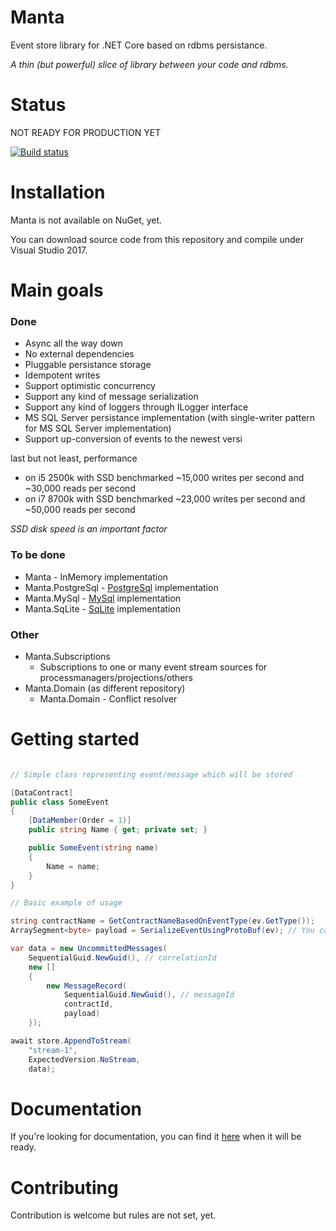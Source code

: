 # Manta
Event store library for .NET Core based on rdbms persistance.

*A thin (but powerful) slice of library between your code and rdbms.*

# Status
NOT READY FOR PRODUCTION YET

[![Build status](https://ci.appveyor.com/api/projects/status/rmy0b570j1ur2c58/branch/master?svg=true)](https://ci.appveyor.com/project/dario-l/manta/branch/master)

# Installation
Manta is not available on NuGet, yet.

You can download source code from this repository and compile under Visual Studio 2017.

# Main goals

### Done
 - Async all the way down
 - No external dependencies
 - Pluggable persistance storage
 - Idempotent writes
 - Support optimistic concurrency
 - Support any kind of message serialization
 - Support any kind of loggers through ILogger interface
 - MS SQL Server persistance implementation (with single-writer pattern for MS SQL Server implementation)
 - Support up-conversion of events to the newest versi

last but not least, performance

 - on i5 2500k with SSD benchmarked ~15,000 writes per second and ~30,000 reads per second
 - on i7 8700k with SSD benchmarked ~23,000 writes per second and ~50,000 reads per second

*SSD disk speed is an important factor*

### To be done
 - Manta - InMemory implementation
 - Manta.PostgreSql - [PostgreSql](https://www.postgresql.org/) implementation
 - Manta.MySql - [MySql](https://www.mysql.com/) implementation
 - Manta.SqLite - [SqLite](https://www.sqlite.org/) implementation

### Other
 - Manta.Subscriptions
   - Subscriptions to one or many event stream sources for processmanagers/projections/others
 - Manta.Domain (as different repository)
   - Manta.Domain - Conflict resolver


# Getting started

```c#

// Simple class representing event/message which will be stored

[DataContract]
public class SomeEvent
{
    [DataMember(Order = 1)]
    public string Name { get; private set; }

    public SomeEvent(string name)
    {
        Name = name;
    }
}

// Basic example of usage

string contractName = GetContractNameBasedOnEventType(ev.GetType());
ArraySegment<byte> payload = SerializeEventUsingProtoBuf(ev); // You can use any type of serialization method

var data = new UncommittedMessages(
    SequentialGuid.NewGuid(), // correlationId
    new []
    {
        new MessageRecord(
            SequentialGuid.NewGuid(), // messageId
            contractId,
            payload)
    });

await store.AppendToStream(
    "stream-1",
    ExpectedVersion.NoStream,
    data);
```

# Documentation
If you're looking for documentation, you can find it [here](https://github.com/GetManta/manta/wiki) when it will be ready.

# Contributing
Contribution is welcome but rules are not set, yet.

